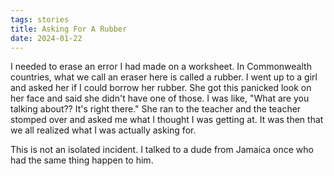 ```yaml
---
tags: stories
title: Asking For A Rubber
date: 2024-01-22
---
```



I needed to erase an error I had made on a worksheet. In Commonwealth countries, what we call an eraser here is called a rubber. I went up to a girl and asked her if I could borrow her rubber. She got this panicked look on her face and said she didn't have one of those. I was like, "What are you talking about?? It's right there." She ran to the teacher and the teacher stomped over and asked me what I thought I was getting at. It was then that we all realized what I was actually asking for.

This is not an isolated incident. I talked to a dude from Jamaica once who had the same thing happen to him.
